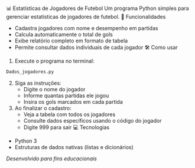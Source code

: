 📊 Estatísticas de Jogadores de Futebol
Um programa Python simples para gerenciar estatísticas de jogadores de futebol.
🚀 Funcionalidades
- Cadastra jogadores com nome e desempenho em partidas
- Calcula automaticamente o total de gols
- Exibe relatório completo em formato de tabela
- Permite consultar dados individuais de cada jogador
🛠️ Como usar
1. Execute o programa no terminal:
```bash
Dados_jogadores.py
```
2. Siga as instruções:
   - Digite o nome do jogador
   - Informe quantas partidas ele jogou
   - Insira os gols marcados em cada partida
3. Ao finalizar o cadastro:
   - Veja a tabela com todos os jogadores
   - Consulte dados específicos usando o código do jogador
   - Digite 999 para sair
 💻 Tecnologias
- Python 3
- Estruturas de dados nativas (listas e dicionários)

*Desenvolvido para fins educacionais*
